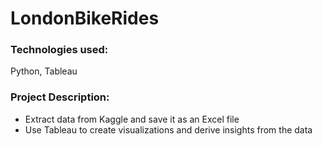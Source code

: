 # LondonBikeRides

### Technologies used:
Python, Tableau

### Project Description:
- Extract data from Kaggle and save it as an Excel file
- Use Tableau to create visualizations and derive insights from the data
